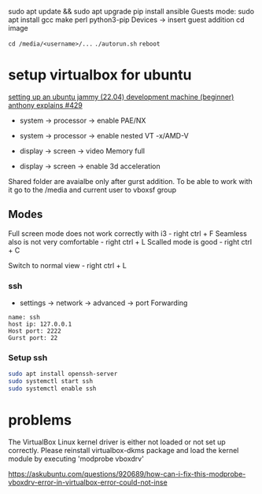 sudo apt update && sudo apt upgrade
pip install ansible
Guests mode:
sudo apt install gcc make perl python3-pip
Devices -> insert guest addition cd image

`cd /media/<username>/...`
`./autorun.sh`
`reboot`

# setup virtualbox for ubuntu

[setting up an ubuntu jammy (22.04) development machine (beginner) anthony explains #429](https://www.youtube.com/watch?v=tSUlg3yN4-k&t=772s)

- system -> processor -> enable PAE/NX
- system -> processor -> enable nested VT -x/AMD-V

- display -> screen -> video Memory full
- display -> screen -> enable 3d acceleration

Shared folder are avaialbe only after gurst addition. To be able to work with it go to the /media and current user to vboxsf group

## Modes
Full screen mode does not work correctly with i3 - right ctrl + F
Seamless also is not very comfortable - right ctrl + L
Scalled mode is good - right ctrl + C

Switch to normal view - right ctrl + L

### ssh
- settings -> network -> advanced -> port Forwarding
```
name: ssh
host ip: 127.0.0.1
Host port: 2222
Gurst port: 22
```

### Setup ssh
```bash
sudo apt install openssh-server
sudo systemctl start ssh
sudo systemctl enable ssh
```


# problems
The VirtualBox Linux kernel driver is either not loaded or not set up correctly. Please reinstall virtualbox-dkms package and load the kernel module by executing  'modprobe vboxdrv'

https://askubuntu.com/questions/920689/how-can-i-fix-this-modprobe-vboxdrv-error-in-virtualbox-error-could-not-inse
